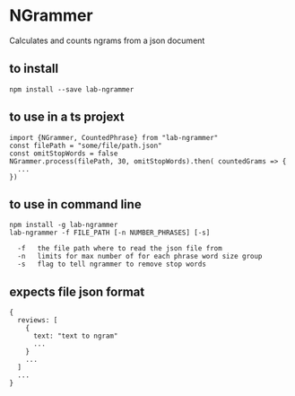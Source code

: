 # NGrammer

Calculates and counts ngrams from a json document

## to install

`npm install --save lab-ngrammer`

## to use in a ts projext

```
import {NGrammer, CountedPhrase} from "lab-ngrammer"
const filePath = "some/file/path.json"
const omitStopWords = false
NGrammer.process(filePath, 30, omitStopWords).then( countedGrams => {
  ...
})
```

## to use in command line


```
npm install -g lab-ngrammer
lab-ngrammer -f FILE_PATH [-n NUMBER_PHRASES] [-s]
```

```
  -f   the file path where to read the json file from
  -n   limits for max number of for each phrase word size group 
  -s   flag to tell ngrammer to remove stop words
```

## expects file json format 

```
{
  reviews: [
    { 
      text: "text to ngram"
      ...
    }
    ...
  ]
  ...
}
```
